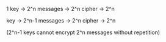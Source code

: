 1
key -> 2^n
messages -> 2^n
cipher -> 2^n

key -> 2^n-1
messages -> 2^n
cipher -> 2^n

(2^n-1 keys cannot encrypt 2^n messages without repetition)



